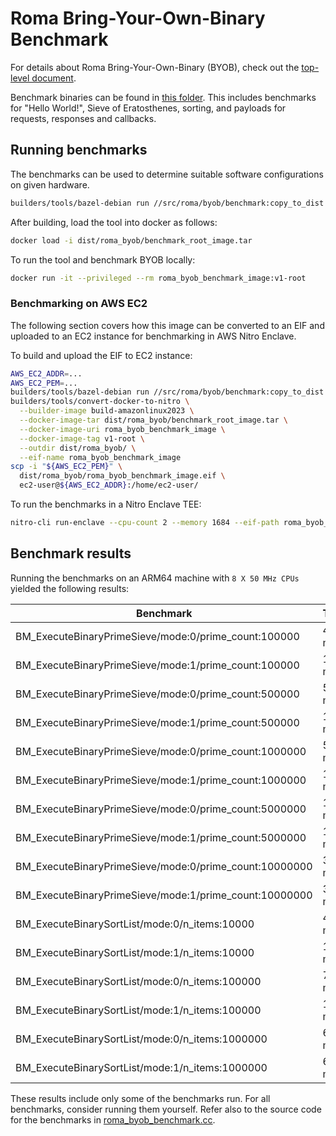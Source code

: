 # Roma Bring-Your-Own-Binary Benchmark

For details about Roma Bring-Your-Own-Binary (BYOB), check out the
[top-level document](/docs/roma/byob/sdk/docs/Guide%20to%20the%20SDK.md).

Benchmark binaries can be found in [this folder](/src/roma/byob/udf/). This includes benchmarks for
"Hello World!", Sieve of Eratosthenes, sorting, and payloads for requests, responses and callbacks.

## Running benchmarks

The benchmarks can be used to determine suitable software configurations on given hardware.

```sh
builders/tools/bazel-debian run //src/roma/byob/benchmark:copy_to_dist
```

After building, load the tool into docker as follows:

```sh
docker load -i dist/roma_byob/benchmark_root_image.tar
```

To run the tool and benchmark BYOB locally:

```sh
docker run -it --privileged --rm roma_byob_benchmark_image:v1-root
```

### Benchmarking on AWS EC2

The following section covers how this image can be converted to an EIF and uploaded to an EC2
instance for benchmarking in AWS Nitro Enclave.

To build and upload the EIF to EC2 instance:

```sh
AWS_EC2_ADDR=...
AWS_EC2_PEM=...
builders/tools/bazel-debian run //src/roma/byob/benchmark:copy_to_dist
builders/tools/convert-docker-to-nitro \
  --builder-image build-amazonlinux2023 \
  --docker-image-tar dist/roma_byob/benchmark_root_image.tar \
  --docker-image-uri roma_byob_benchmark_image \
  --docker-image-tag v1-root \
  --outdir dist/roma_byob/ \
  --eif-name roma_byob_benchmark_image
scp -i "${AWS_EC2_PEM}" \
  dist/roma_byob/roma_byob_benchmark_image.eif \
  ec2-user@${AWS_EC2_ADDR}:/home/ec2-user/
```

To run the benchmarks in a Nitro Enclave TEE:

```sh
nitro-cli run-enclave --cpu-count 2 --memory 1684 --eif-path roma_byob_benchmark_image.eif --enclave-cid 10 --attach-console
```

## Benchmark results

Running the benchmarks on an ARM64 machine with `8 X 50 MHz CPUs` yielded the following results:

| Benchmark                                              | Time    | CPU      | Iterations | Details          |
| ------------------------------------------------------ | ------- | -------- | ---------- | ---------------- |
| BM_ExecuteBinaryPrimeSieve/mode:0/prime_count:100000   | 4.37 ms | 0.067 ms | 1000       | mode:Sandbox     |
| BM_ExecuteBinaryPrimeSieve/mode:1/prime_count:100000   | 15.7 ms | 0.071 ms | 1000       | mode:Non-Sandbox |
| BM_ExecuteBinaryPrimeSieve/mode:0/prime_count:500000   | 5.20 ms | 0.071 ms | 1000       | mode:Sandbox     |
| BM_ExecuteBinaryPrimeSieve/mode:1/prime_count:500000   | 15.6 ms | 0.078 ms | 1000       | mode:Non-Sandbox |
| BM_ExecuteBinaryPrimeSieve/mode:0/prime_count:1000000  | 5.69 ms | 0.071 ms | 1000       | mode:Sandbox     |
| BM_ExecuteBinaryPrimeSieve/mode:1/prime_count:1000000  | 15.7 ms | 0.084 ms | 1000       | mode:Non-Sandbox |
| BM_ExecuteBinaryPrimeSieve/mode:0/prime_count:5000000  | 18.3 ms | 0.085 ms | 1000       | mode:Sandbox     |
| BM_ExecuteBinaryPrimeSieve/mode:1/prime_count:5000000  | 17.7 ms | 0.073 ms | 1000       | mode:Non-Sandbox |
| BM_ExecuteBinaryPrimeSieve/mode:0/prime_count:10000000 | 37.4 ms | 0.094 ms | 100        | mode:Sandbox     |
| BM_ExecuteBinaryPrimeSieve/mode:1/prime_count:10000000 | 36.7 ms | 0.091 ms | 100        | mode:Non-Sandbox |
| BM_ExecuteBinarySortList/mode:0/n_items:10000          | 4.60 ms | 0.065 ms | 1000       | mode:Sandbox     |
| BM_ExecuteBinarySortList/mode:1/n_items:10000          | 15.6 ms | 0.072 ms | 1000       | mode:Non-Sandbox |
| BM_ExecuteBinarySortList/mode:0/n_items:100000         | 7.05 ms | 0.071 ms | 1000       | mode:Sandbox     |
| BM_ExecuteBinarySortList/mode:1/n_items:100000         | 15.7 ms | 0.073 ms | 1000       | mode:Non-Sandbox |
| BM_ExecuteBinarySortList/mode:0/n_items:1000000        | 64.6 ms | 0.094 ms | 100        | mode:Sandbox     |
| BM_ExecuteBinarySortList/mode:1/n_items:1000000        | 64.9 ms | 0.096 ms | 100        | mode:Non-Sandbox |

These results include only some of the benchmarks run. For all benchmarks, consider running them
yourself. Refer also to the source code for the benchmarks in
[roma_byob_benchmark.cc](/src/roma/byob/benchmark/roma_byob_benchmark.cc).
